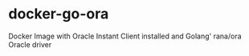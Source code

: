# docker-go-ora
Docker Image with Oracle Instant Client installed and Golang' rana/ora Oracle driver
